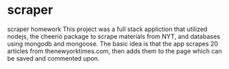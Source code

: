 # scraper
scraper homework
This project was a full stack appliction that utilized nodejs, the cheerio package to scrape materials from NYT, and databases using mongodb and mongoose. The basic idea is that the app scrapes 20 articles from thenewyorktimes.com, then adds them to the page which can be saved and commented upon.
